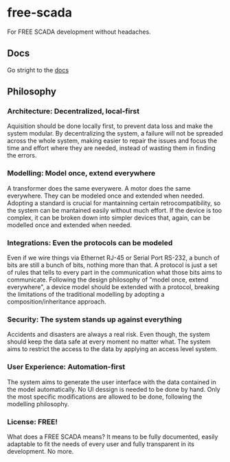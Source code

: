 # free-scada
For FREE SCADA development without headaches.

## Docs
Go stright to the [docs](https://jakkunight.github.io/free-scada-docs)

## Philosophy
### Architecture: Decentralized, local-first
Aquisition should be done locally first, to prevent data loss and make the system modular. By decentralizing the 
system, a failure will not be spreaded across the whole system, making easier to repair the issues and focus the 
time and effort where they are needed, instead of wasting them in finding the errors.

### Modelling: Model once, extend everywhere
A transformer does the same everywere. A motor does the same everywhere. They can be modeled once and extended when 
needed. Adopting a standard is crucial for mantainning certain retrocompatibility, so the system can be mantained 
easily without much effort. If the device is too complex, it can be broken down into simpler devices that, again, 
can be modelled once and extended when needed.

### Integrations: Even the protocols can be modeled
Even if we wire things via Ethernet RJ-45 or Serial Port RS-232, a bunch of bits are still a bunch of bits, nothing 
more than that. A protocol is just a set of rules that tells to every part in the communication what those bits aims 
to communicate. Following the design philosophy of "model once, extend everywhere", a device model should be extended 
with a protocol, breaking the limitations of the traditional modelling by adopting a composition/inheritance approach.

### Security: The system stands up against everything
Accidents and disasters are always a real risk. Even though, the system should keep the data safe at every moment 
no matter what. The system aims to restrict the access to the data by applying an access level system.

### User Experience: Automation-first
The system aims to generate the user interface with the data contained in the model automatically. No UI dessign is 
needed to be done by hand. Only the most specific modifications are allowed to be done, following the modelling 
philosophy.

### License: FREE!
What does a FREE SCADA means? It means to be fully documented, easily adaptable to fit the needs of every user and 
fully transparent in its development. No more.


